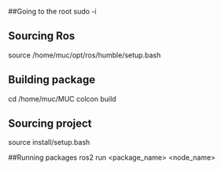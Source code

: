 ##Going to the root
sudo -i 

## Sourcing Ros
source /home/muc/opt/ros/humble/setup.bash 

## Building package
cd /home/muc/MUC
colcon build

## Sourcing project
source install/setup.bash

##Running packages
ros2 run <package_name> <node_name>
